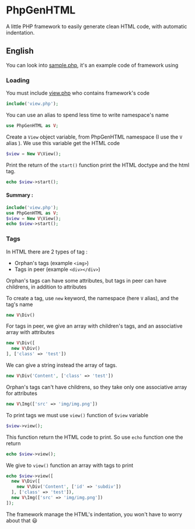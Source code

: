# PhpGenHTML
A little PHP framework to easily generate clean HTML code, with automatic indentation.

## English

You can look into [sample.php](https://github.com/Drulac/PhpGenHTML/blob/master/sample.php), it's an example code of framework using

### Loading
You must include [view.php](https://github.com/Drulac/PhpGenHTML/blob/master/view.php) who contains framework's code
```php
include('view.php');
```
You can use an alias to spend less time to write namespace's name
```php
use PhpGenHTML as V;
```
Create a `View` object variable, from PhpGenHTML namespace (I use the `V` alias ). We use this variable get the HTML code
```php
$view = New V\View();
```
Print the return of the `start()` function print the HTML doctype and the html tag.
```php
echo $view->start();
```

#### Summary :
```php
include('view.php');
use PhpGenHTML as V;
$view = New V\View();
echo $view->start();
```

### Tags

In HTML there are 2 types of tag :
 - Orphan's tags (example `<img>`)
 - Tags in peer (example `<div></div>`)

Orphan's tags can have some attributes, but tags in peer can have childrens, in addition to attributes

To create a tag, use `new` keyword, the namespace (here `V` alias), and the tag's name
```php
new V\Div()
```
For tags in peer, we give an array with children's tags, and an associative array with attributes
```php
new V\Div([
  new V\Div()
], ['class' => 'test'])
```
We can give a string instead the array of tags.
```php
new V\Div('Content', ['class' => 'test'])
```
Orphan's tags can't have childrens, so they take only one associative array for attributes
```php
new V\Img(['src' => 'img/img.png'])
```

To print tags we must use `view()` function of `$view` variable
```php
$view->view();
```
This function return the HTML code to print. So use `echo` function one the return
```php
echo $view->view();
```
We give to `view()` function an array with tags to print
```php
echo $view->view([
  new V\Div([
    new V\Div('Content', ['id' => 'subdiv'])
  ], ['class' => 'test']),
  new V\Img(['src' => 'img/img.png'])
]);
```
The framework manage the HTML's indentation, you won't have to worry about that :smiley:
